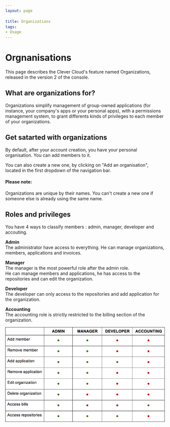```yaml
---
layout: page

title: Organizations
tags:
- Usage
---
```

# Orgnanisations
This page describes the Clever Cloud's feature named Organizations, released in the version 2 of the console.

## What are organizations for?

Organizations simplify management of group-owned applications (for instance, your company's apps or your personal apps), with a permissions management system, to grant differents kinds of privileges to each member of your organizations.

## Get satarted with organizations

By default, after your account creation, you have your personal organisation. You can add members to it.

You can also create a new one, by clicking on "Add an organisation", located in the first dropdown of the navigation bar.

<div class="alert alert-hot-problems">
<h4>Please note:</h4>
	<p>Organizations are unique by their names. You can't create a new one if someone else is already using the same name.</p>
</div>

## Roles and privileges

You have 4 ways to classify members : admin, manager, developer and accouting.

**Admin**  
The administrator have access to everything. 
He can manage organizations, members, applications and invoices.  

**Manager**  
The manager is the most powerful role after the admin role.  
He can manage members and applications, he has access to the repositories and can edit the organization.  

**Developer**  
The developer can only access to the repositories and add application for the organization.  

**Accounting**  
The accounting role is strictly restricted to the billing section of the organization. 

<img class="thumbnail span6 img_doc" src="/img/organization-roles.png">